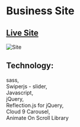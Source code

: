 # Business Site
 
## [Live Site](https://jacekmaciejak.github.io/Business-Site/)

![Site](https://i.ibb.co/ssbT8SC/img2.png)

## Technology:
sass, <br>
Swiperjs - slider,<br>
Javascript,<br>
jQuery,<br>
Reflection.js for jQuery,<br>
Cloud 9 Carousel,<br>
Animate On Scroll Library
